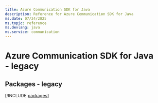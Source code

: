 ```yaml
---
title: Azure Communication SDK for Java
description: Reference for Azure Communication SDK for Java
ms.date: 07/24/2025
ms.topic: reference
ms.devlang: java
ms.service: communication
---
```

# Azure Communication SDK for Java - legacy
## Packages - legacy
[!INCLUDE [packages](communication-index.md)]